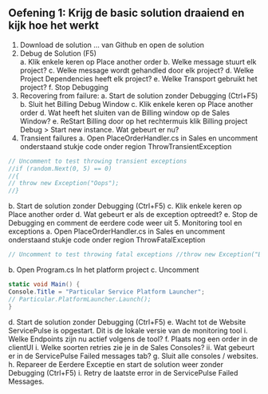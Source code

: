 ## Oefening 1: Krijg de basic solution draaiend en kijk hoe het werkt
1. Download de solution … van Github en open de solution
2. Debug de Solution (F5)	
a.	Klik enkele keren op Place another order
b.	Welke message stuurt elk project?
c.	Welke message wordt gehandled door elk project?
d.	Welke Project Dependencies heeft elk project?
e.	Welke Transport gebruikt het project?
f.	Stop Debugging
3.	Recovering from failure: 
a.	Start de solution zonder Debugging (Ctrl+F5)
b.	Sluit het Billing Debug Window
c.	Klik enkele keren op Place another order
d.	Wat heeft het sluiten van de Billing window op de Sales Window?
e.	ReStart Billing door op het rechtermuis klik Billing project Debug > Start new instance. Wat gebeurt er nu?
4.	Transient failures 
a.	Open PlaceOrderHandler.cs in Sales en uncomment onderstaand stukje code onder region ThrowTransientException
```csharp
// Uncomment to test throwing transient exceptions 
//if (random.Next(0, 5) == 0) 
//{ 
// throw new Exception("Oops"); 
//}
```
b.	Start de solution zonder Debugging (Ctrl+F5)
c.	Klik enkele keren op Place another order
d.	Wat gebeurt er als de exception optreedt?
e.	Stop de Debugging en comment de eerdere code weer uit
5.	Monitoring tool en exceptions
a.	Open PlaceOrderHandler.cs in Sales en uncomment onderstaand stukje code onder region ThrowFatalException
```csharp
// Uncomment to test throwing fatal exceptions //throw new Exception("BOOM");
```
b.	Open  Program.cs  In het platform project
c.	Uncomment
```csharp
static void Main() { 
Console.Title = "Particular Service Platform Launcher"; 
// Particular.PlatformLauncher.Launch(); 
}
```
d.	Start de solution zonder Debugging (Ctrl+F5)
e.	Wacht tot de Website ServicePulse is opgestart. Dit is de lokale versie van de monitoring tool
i.	Welke Endpoints zijn nu actief volgens de tool?
f.	Plaats nog een order in de clientUI
i.	Welke soorten retries zie je in de Sales Consoles?
ii.	Wat gebeurt er in de ServicePulse Failed messages tab?
g.	Sluit alle consoles / websites.
h.	Repareer de Eerdere Exceptie en start de solution  weer zonder Debugging (Ctrl+F5)
i.	Retry de laatste error in de ServicePulse Failed Messages.

